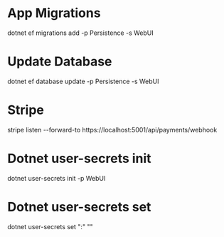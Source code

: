 ﻿# App Migrations
dotnet ef migrations add <name> -p Persistence -s WebUI

# Update Database
dotnet ef database update -p Persistence -s WebUI

# Stripe
stripe listen --forward-to https://localhost:5001/api/payments/webhook

# Dotnet user-secrets init
dotnet user-secrets init -p WebUI

# Dotnet user-secrets set
dotnet user-secrets  set "<name>:<name>" "<value>"